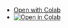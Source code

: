 - [Open with Colab](https://colab.research.google.com/github/y24m007Y/HybridSearch_y/blob/master/Test_Search.ipynb)
- [![Open in Colab](https://colab.research.google.com/assets/colab-badge.svg)](https://colab.research.google.com/github/peaceiris/emoji-ime-dictionary/blob/master/generate.ipynb)
